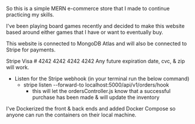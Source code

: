 So this is a simple MERN e-commerce store that I made to continue practicing my skills.

I've been playing board games recently and decided to make this website based around either games that I have or want to eventually buy.

This website is connected to MongoDB Atlas and will also be connected to Stripe for payments. 

Stripe Visa # 4242 4242 4242 4242
Any future expiration date, cvc, & zip will work.
  - Listen for the Stripe webhook (in your terminal run the below command)
    - stripe listen --forward-to localhost:5000/api/v1/orders/hook
      - this will let the ordersController.js know that a successful
        purchase has been made & will update the inventory

I've Dockerized the front & back ends and added Docker Compose so anyone can run the containers on their local machine.